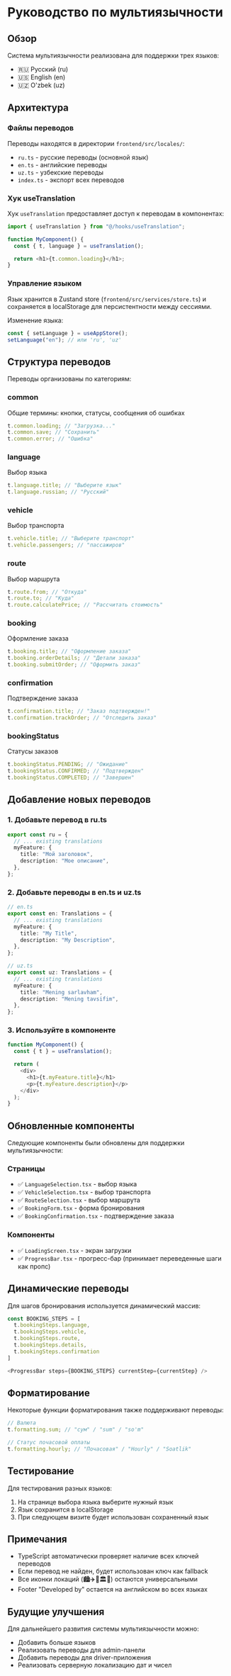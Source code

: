 # Руководство по мультиязычности

## Обзор

Система мультиязычности реализована для поддержки трех языков:

- 🇷🇺 Русский (ru)
- 🇺🇸 English (en)
- 🇺🇿 O'zbek (uz)

## Архитектура

### Файлы переводов

Переводы находятся в директории `frontend/src/locales/`:

- `ru.ts` - русские переводы (основной язык)
- `en.ts` - английские переводы
- `uz.ts` - узбекские переводы
- `index.ts` - экспорт всех переводов

### Хук useTranslation

Хук `useTranslation` предоставляет доступ к переводам в компонентах:

```typescript
import { useTranslation } from "@/hooks/useTranslation";

function MyComponent() {
  const { t, language } = useTranslation();

  return <h1>{t.common.loading}</h1>;
}
```

### Управление языком

Язык хранится в Zustand store (`frontend/src/services/store.ts`) и сохраняется в localStorage для персистентности между сессиями.

Изменение языка:

```typescript
const { setLanguage } = useAppStore();
setLanguage("en"); // или 'ru', 'uz'
```

## Структура переводов

Переводы организованы по категориям:

### common

Общие термины: кнопки, статусы, сообщения об ошибках

```typescript
t.common.loading; // "Загрузка..."
t.common.save; // "Сохранить"
t.common.error; // "Ошибка"
```

### language

Выбор языка

```typescript
t.language.title; // "Выберите язык"
t.language.russian; // "Русский"
```

### vehicle

Выбор транспорта

```typescript
t.vehicle.title; // "Выберите транспорт"
t.vehicle.passengers; // "пассажиров"
```

### route

Выбор маршрута

```typescript
t.route.from; // "Откуда"
t.route.to; // "Куда"
t.route.calculatePrice; // "Рассчитать стоимость"
```

### booking

Оформление заказа

```typescript
t.booking.title; // "Оформление заказа"
t.booking.orderDetails; // "Детали заказа"
t.booking.submitOrder; // "Оформить заказ"
```

### confirmation

Подтверждение заказа

```typescript
t.confirmation.title; // "Заказ подтвержден!"
t.confirmation.trackOrder; // "Отследить заказ"
```

### bookingStatus

Статусы заказов

```typescript
t.bookingStatus.PENDING; // "Ожидание"
t.bookingStatus.CONFIRMED; // "Подтвержден"
t.bookingStatus.COMPLETED; // "Завершен"
```

## Добавление новых переводов

### 1. Добавьте перевод в ru.ts

```typescript
export const ru = {
  // ... existing translations
  myFeature: {
    title: "Мой заголовок",
    description: "Мое описание",
  },
};
```

### 2. Добавьте переводы в en.ts и uz.ts

```typescript
// en.ts
export const en: Translations = {
  // ... existing translations
  myFeature: {
    title: "My Title",
    description: "My Description",
  },
};

// uz.ts
export const uz: Translations = {
  // ... existing translations
  myFeature: {
    title: "Mening sarlavham",
    description: "Mening tavsifim",
  },
};
```

### 3. Используйте в компоненте

```typescript
function MyComponent() {
  const { t } = useTranslation();

  return (
    <div>
      <h1>{t.myFeature.title}</h1>
      <p>{t.myFeature.description}</p>
    </div>
  );
}
```

## Обновленные компоненты

Следующие компоненты были обновлены для поддержки мультиязычности:

### Страницы

- ✅ `LanguageSelection.tsx` - выбор языка
- ✅ `VehicleSelection.tsx` - выбор транспорта
- ✅ `RouteSelection.tsx` - выбор маршрута
- ✅ `BookingForm.tsx` - форма бронирования
- ✅ `BookingConfirmation.tsx` - подтверждение заказа

### Компоненты

- ✅ `LoadingScreen.tsx` - экран загрузки
- ✅ `ProgressBar.tsx` - прогресс-бар (принимает переведенные шаги как пропс)

## Динамические переводы

Для шагов бронирования используется динамический массив:

```typescript
const BOOKING_STEPS = [
  t.bookingSteps.language,
  t.bookingSteps.vehicle,
  t.bookingSteps.route,
  t.bookingSteps.details,
  t.bookingSteps.confirmation
]

<ProgressBar steps={BOOKING_STEPS} currentStep={currentStep} />
```

## Форматирование

Некоторые функции форматирования также поддерживают переводы:

```typescript
// Валюта
t.formatting.sum; // "сум" / "sum" / "so'm"

// Статус почасовой оплаты
t.formatting.hourly; // "Почасовая" / "Hourly" / "Soatlik"
```

## Тестирование

Для тестирования разных языков:

1. На странице выбора языка выберите нужный язык
2. Язык сохранится в localStorage
3. При следующем визите будет использован сохраненный язык

## Примечания

- TypeScript автоматически проверяет наличие всех ключей переводов
- Если перевод не найден, будет использован ключ как fallback
- Все иконки локаций (🏙️✈️🚉🏛️📍) остаются универсальными
- Footer "Developed by" остается на английском во всех языках

## Будущие улучшения

Для дальнейшего развития системы мультиязычности можно:

- Добавить больше языков
- Реализовать переводы для admin-панели
- Добавить переводы для driver-приложения
- Реализовать серверную локализацию дат и чисел
